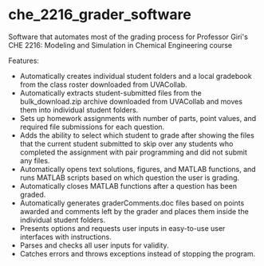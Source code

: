 # che_2216_grader_software
Software that automates most of the grading process for Professor Giri's CHE 2216: Modeling and Simulation in Chemical Engineering course

Features:
- Automatically creates individual student folders and a local gradebook from the class roster downloaded from UVACollab.
- Automatically extracts student-submitted files from the bulk_download.zip archive downloaded from UVACollab and moves them into individual student folders.
- Sets up homework assignments with number of parts, point values, and required file submissions for each question.
- Adds the ability to select which student to grade after showing the files that the current student submitted to skip over any students who completed the assignment with pair programming and did not submit any files.
- Automatically opens text solutions, figures, and MATLAB functions, and runs MATLAB scripts based on which question the user is grading.
- Automatically closes MATLAB functions after a question has been graded.
- Automatically generates graderComments.doc files based on points awarded and comments left by the grader and places them inside the individual student folders.
- Presents options and requests user inputs in easy-to-use user interfaces with instructions.
- Parses and checks all user inputs for validity.
- Catches errors and throws exceptions instead of stopping the program.
